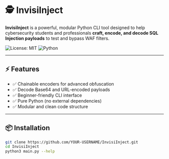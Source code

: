 # 🕵️ InvisiInject

**InvisiInject** is a powerful, modular Python CLI tool designed to help cybersecurity students and professionals **craft, encode, and decode SQL Injection payloads** to test and bypass WAF filters.

![License: MIT](https://img.shields.io/badge/License-MIT-yellow.svg)
![Python](https://img.shields.io/badge/python-3.8%2B-blue)

---

## ⚡ Features

- ✅ Chainable encoders for advanced obfuscation
- ✅ Decode Base64 and URL-encoded payloads
- ✅ Beginner-friendly CLI interface
- ✅ Pure Python (no external dependencies)
- ✅ Modular and clean code structure

---

## 📦 Installation

```bash
git clone https://github.com/YOUR-USERNAME/InvisiInject.git
cd InvisiInject
python3 main.py --help
